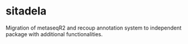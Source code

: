 # sitadela
Migration of metaseqR2 and recoup annotation system to independent package with additional functionalities.
